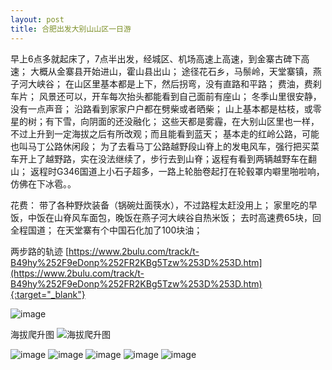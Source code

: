 ```yaml
---
layout: post
title: 合肥出发大别山山区一日游
---
```


早上6点多就起床了，7点半出发，经城区、机场高速上高速，到金寨古碑下高速；
大概从金寨县开始进山，霍山县出山；
途径花石乡，马鬃岭，天堂寨镇，燕子河大峡谷；
在山区里基本都是上下，然后拐弯，没有直路和平路；
费油，费刹车片；
风景还可以，开车每次抬头都能看到自己面前有座山；
冬季山里很安静，没有一点声音；
沿路看到家家户户都在劈柴或者晒柴；
山上基本都是枯枝，或零星的树；有下雪，向阴面的还没融化；
这些天都是雾霾，在大别山区里也一样，不过上升到一定海拔之后有所改观；而且能看到蓝天；
基本走的红岭公路，可能也叫马丁公路休闲段；
为了去看马丁公路越野段山脊上的发电风车，强行把买菜车开上了越野路，实在没法继续了，步行去到山脊；返程有看到两辆越野车在翻山；
返程时G346国道上小石子超多，一路上轮胎卷起打在轮毂罩内噼里啪啦响，仿佛在下冰雹。。

花费：
带了各种野炊装备（锅碗灶面筷水），不过路程太赶没用上；
家里吃的早饭，中饭在山脊风车面包，晚饭在燕子河大峡谷自热米饭；
去时高速费65块，回全程国道；
在天堂寨有个中国石化加了100块油；



两步路的轨迹
[https://www.2bulu.com/track/t-B49hy%252F9eDonp%252FR2KBg5Tzw%253D%253D.htm](https://www.2bulu.com/track/t-B49hy%252F9eDonp%252FR2KBg5Tzw%253D%253D.htm){:target="_blank"}

![image](https://user-images.githubusercontent.com/950850/149654150-0d5dc9ad-b709-4bf9-9aaa-86599253111a.png)

海拔爬升图
![海拔爬升图](https://user-images.githubusercontent.com/950850/149651620-39f9ea2c-22e5-40ac-a936-69bc9fc58ff0.jpeg)

![image](https://user-images.githubusercontent.com/950850/149651982-9f1de718-80b4-4d8c-b90c-293709ad602b.png)
![image](https://user-images.githubusercontent.com/950850/149651986-63f5674e-25ce-4644-ae11-ba803dcc024f.png)
![image](https://user-images.githubusercontent.com/950850/149651993-5353e2f6-e568-4ea3-b303-b0f1feb4cbb1.png)
![image](https://user-images.githubusercontent.com/950850/149651997-014883d3-b71f-4df4-a8b1-223365009a92.png)
![image](https://user-images.githubusercontent.com/950850/149652001-d934b1f3-6e47-4b1a-86d6-fe7dea91784b.png)

